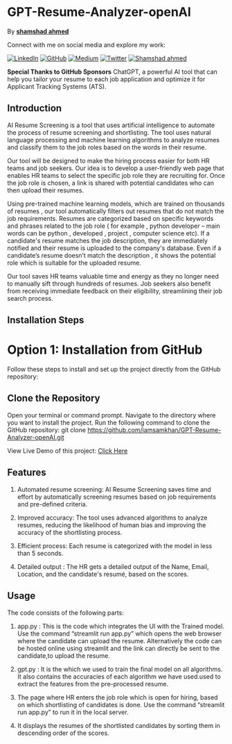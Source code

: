 # GPT-Resume-Analyzer-openAI

By [<b>shamshad ahmed</b>](https://iamsmakhan.netlify.app)

Connect with me on social media and explore my work:

[![LinkedIn](https://img.shields.io/badge/LinkedIn-Connect-blue?style=flat-square&logo=linkedin)](https://www.linkedin.com/in/iamsamkhan/)
[![GitHub](https://img.shields.io/badge/GitHub-Follow-181717?style=flat-square&logo=github)](https://github.com/iamsamkhan)
[![Medium](https://img.shields.io/badge/Medium-Follow-03a57a?style=flat-square&logo=medium)](https://medium.com/@iamsamkhan)
[![Twitter](https://img.shields.io/twitter/follow/iamsamkhan__?style=social)](https://twitter.com/iamsamkhan__)
[![Shamshad ahmed](https://img.shields.io/badge/Sponsor-sam_khan-28a745?style=flat-square&logo=github-sponsors)](https://github.com/sponsors/iamsamkhan)

**Special Thanks to GitHub Sponsors**
ChatGPT, a powerful AI tool that can help you tailor your resume to each job application and optimize it for Applicant Tracking Systems (ATS).


## Introduction
AI Resume Screening is a tool that uses artificial intelligence to automate the process of resume screening and shortlisting. The tool uses natural language processing and machine learning algorithms to analyze resumes and classify them to the job roles based on the words in their resume.

Our tool will be designed to make the hiring process easier for both HR teams and job seekers. Our idea is to develop a user-friendly web page that enables HR teams to select the specific job role they are recruiting for. Once the job role is chosen, a link is shared with potential candidates who can then upload their resumes.

Using pre-trained machine learning models, which are trained on thousands of resumes , our tool automatically filters out resumes that do not match the job requirements. Resumes are categorized based on specific keywords and phrases related to the job role ( for example , python developer – main words can be python , developed , project , computer science etc). If a candidate's resume matches the job description, they are immediately notified and their resume is uploaded to the company's database. Even if a candidate’s resume doesn’t match the description , it shows the potential role which is suitable for the uploaded resume.

Our tool saves HR teams valuable time and energy as they no longer need to manually sift through hundreds of resumes. Job seekers also benefit from receiving immediate feedback on their eligibility, streamlining their job search process.


## Installation Steps
# Option 1: Installation from GitHub
Follow these steps to install and set up the project directly from the GitHub repository:

## Clone the Repository

Open your terminal or command prompt.
Navigate to the directory where you want to install the project.
Run the following command to clone the GitHub repository:
git clone https://github.com/iamsamkhan/GPT-Resume-Analyzer-openAI.git


View Live Demo of this project: [Click Here](https://gpt-resume-analyzer-openai-chatgpt-mrs2dl.streamlit.app//)


## Features
1. Automated resume screening: AI Resume Screening saves time and effort by automatically screening resumes based on job requirements and pre-defined criteria.

2. Improved accuracy: The tool uses advanced algorithms to analyze resumes, reducing the likelihood of human bias and improving the accuracy of the shortlisting process.

3. Efficient process: Each resume is categorized with the model in less than 5 seconds.
   
4. Detailed output : The HR gets a detailed output of the Name, Email, Location, and the candidate's resumé, based on the scores.
   

## Usage
The code consists of the following parts:
1. app.py : This is the code which integrates the UI with the Trained model. Use the command “streamlit run app.py” which opens the web browser where the candidate can upload the resume. Alternatively the code can be hosted online using streamlit and the link can directly be sent to the candidate,to upload the resume.

2. gpt.py : It is the  which we used to train the final model on all algorithms. It also contains the accuracies of each algorithm we have used.used to extract the features from the pre-processed resume.


3. The page where HR enters the job role which is open for hiring, based on which shortlisting of candidates is done.  Use the command “streamlit run app.py” to run it in the local server.

4. It displays the resumes of the shortlisted candidates by sorting them in descending order of the scores.


